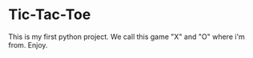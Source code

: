 # Tic-Tac-Toe
This is my first python project.
We call this game "X" and "O" where i'm from.
Enjoy.
